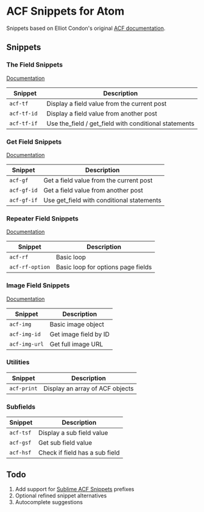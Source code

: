 # ACF Snippets for Atom

Snippets based on Elliot Condon's original [ACF documentation](http://www.advancedcustomfields.com/resources/).

## Snippets

### The Field Snippets
[Documentation](http://www.advancedcustomfields.com/resources/the_field/)

Snippet  | Description
------------- | -------------
`acf-tf`  | Display a field value from the current post
`acf-tf-id ` | Display a field value from another post
`acf-tf-if` | Use the_field / get_field with conditional statements

### Get Field Snippets
[Documentation](http://www.advancedcustomfields.com/resources/get_field/)

Snippet  | Description
------------- | -------------
`acf-gf`  | Get a field value from the current post
`acf-gf-id` | Get a field value from another post
`acf-gf-if` | Use get_field with conditional statements

### Repeater Field Snippets
[Documentation](http://www.advancedcustomfields.com/resources/repeater/)

Snippet  | Description
------------- | -------------
`acf-rf`  | Basic loop
`acf-rf-option`  | Basic loop for options page fields

### Image Field Snippets
[Documentation](http://www.advancedcustomfields.com/resources/image/)

Snippet  | Description
------------- | -------------
`acf-img`  | Basic image object
`acf-img-id ` | Get image field by ID
`acf-img-url` | Get full image URL

### Utilities

Snippet  | Description
------------- | -------------
`acf-print`  | Display an array of ACF objects

### Subfields

Snippet  | Description
------------- | -------------
`acf-tsf` | Display a sub field value
`acf-gsf` | Get sub field value
`acf-hsf` | Check if field has a sub field

## Todo
1. Add support for [Sublime ACF Snippets](https://github.com/iamhexcoder/acf_snippets) prefixes
2. Optional refined snippet alternatives
3. Autocomplete suggestions
